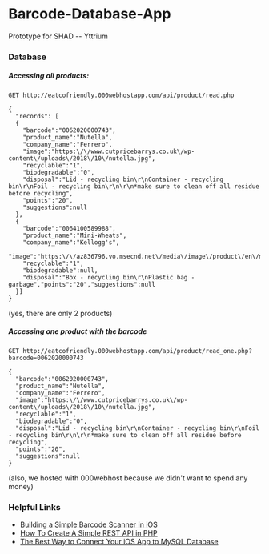 # Barcode-Database-App

Prototype for SHAD -- Yttrium

### Database
##### Accessing all products:
`GET http://eatcofriendly.000webhostapp.com/api/product/read.php`

```
{
  "records": [
  {
    "barcode":"0062020000743",
    "product_name":"Nutella",
    "company_name":"Ferrero",
    "image":"https:\/\/www.cutpricebarrys.co.uk\/wp-content\/uploads\/2018\/10\/nutella.jpg",
    "recyclable":"1",
    "biodegradable":"0",
    "disposal":"Lid - recycling bin\r\nContainer - recycling bin\r\nFoil - recycling bin\r\n\r\n*make sure to clean off all residue before recycling",
    "points":"20",
    "suggestions":null
  },
  {
    "barcode":"0064100589988",
    "product_name":"Mini-Wheats",
    "company_name":"Kellogg's",
    "image":"https:\/\/az836796.vo.msecnd.net\/media\/image\/product\/en\/medium\/0006410058998.jpg",
    "recyclable":"1",
    "biodegradable":null,
    "disposal":"Box - recycling bin\r\nPlastic bag - garbage","points":"20","suggestions":null
  }]
}
```
(yes, there are only 2 products)

##### Accessing one product with the barcode
`GET http://eatcofriendly.000webhostapp.com/api/product/read_one.php?barcode=0062020000743`

```
{
  "barcode":"0062020000743",
  "product_name":"Nutella",
  "company_name":"Ferrero",
  "image":"https:\/\/www.cutpricebarrys.co.uk\/wp-content\/uploads\/2018\/10\/nutella.jpg",
  "recyclable":"1",
  "biodegradable":"0",
  "disposal":"Lid - recycling bin\r\nContainer - recycling bin\r\nFoil - recycling bin\r\n\r\n*make sure to clean off all residue before recycling",
  "points":"20",
  "suggestions":null
}
```
(also, we hosted with 000webhost because we didn't want to spend any money)


### Helpful Links
* [Building a Simple Barcode Scanner in iOS](https://gkbrown.org/2016/11/11/building-a-simple-barcode-scanner-in-ios/)
* [How To Create A Simple REST API in PHP](https://www.codeofaninja.com/2017/02/create-simple-rest-api-in-php.html)
* [The Best Way to Connect Your iOS App to MySQL Database](https://codewithchris.com/iphone-app-connect-to-mysql-database/)
